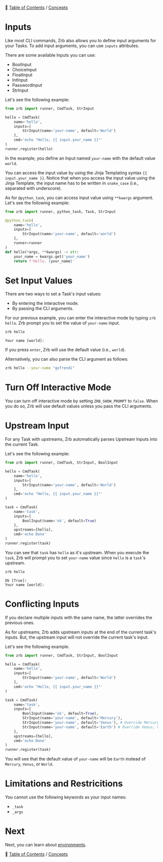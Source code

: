 🔖 [Table of Contents](../README.md) / [Concepts](README.md)

# Inputs

Like most CLI commands, Zrb also allows you to define input arguments for your Tasks. To add input arguments, you can use `inputs` attributes.

There are some available Inputs you can use:

- BoolInput
- ChoiceInput
- FloatInput
- IntInput
- PasswordInput
- StrInput

Let's see the following example:

```python
from zrb import runner, CmdTask, StrInput

hello = CmdTask(
    name='hello',
    inputs=[
        StrInput(name='your-name', default='World')
    ],
    cmd='echo "Hello, {{ input.your_name }}"'
)
runner.register(hello)
```

In the example, you define an Input named `your-name` with the default value `world`.

You can access the input value by using the Jinja Templating syntax `{{ input.your_name }}`. Notice that when you access the input value using the Jinja Template, the input name has to be written in `snake_case` (i.e., separated with underscore).

As for `@python_task`, you can access input value using `**kwargs` argument. Let's see the following example:

```python
from zrb import runner, python_task, Task, StrInput

@python_task(
    name='hello',
    inputs=[
        StrInput(name='your-name', default='world')
    ],
    runner=runner
)
def hello(*args, **kwargs) -> str:
    your_name = kwargs.get('your_name')
    return f'Hello, {your_name}'
```

# Set Input Values

There are two ways to set a Task's input values:

- By entering the interactive mode.
- By passing the CLI arguments. 

For our previous example, you can enter the interactive mode by typing `zrb hello`. Zrb prompt you to set the value of `your-name` input.

```bash
zrb hello
```

```
Your name [world]:
```

If you press `enter`, Zrb will use the default value (i.e., `world`).

Alternatively, you can also parse the CLI argument as follows:

```bash
zrb hello --your-name "gofrendi"
```

# Turn Off Interactive Mode

You can turn off interactive mode by setting `ZRB_SHOW_PROMPT` to `false`. When you do so, Zrb will use default values unless you pass the CLI arguments.

# Upstream Input

For any Task with upstreams, Zrb automatically parses Upstream Inputs into the current Task.

Let's see the following example:

```python
from zrb import runner, CmdTask, StrInput, BoolInput

hello = CmdTask(
    name='hello',
    inputs=[
        StrInput(name='your-name', default='World')
    ],
    cmd='echo "Hello, {{ input.your_name }}"'
)

task = CmdTask(
    name='task',
    inputs=[
        BoolInput(name='ok', default=True)
    ],
    upstreams=[hello],
    cmd='echo Done'
)
runner.register(task)
```

You can see that `task` has `hello` as it's upstream. When you execute the `task`, Zrb will prompt you to set `your-name` value since `hello` is a `task`'s upstream.


```bash
zrb hello
```

```
Ok [True]:
Your name [world]:
```

# Conflicting Inputs

If you declare multiple inputs with the same name, the latter overrides the previous ones.

As for upstreams, Zrb adds upstream inputs at the end of the current task's inputs. But, the upstream input will not override the current task's input. 

Let's see the following example.


```python
from zrb import runner, CmdTask, StrInput, BoolInput

hello = CmdTask(
    name='hello',
    inputs=[
        StrInput(name='your-name', default='World')
    ],
    cmd='echo "Hello, {{ input.your_name }}"'
)

task = CmdTask(
    name='task',
    inputs=[
        BoolInput(name='ok', default=True),
        StrInput(name='your-name', default='Mercury'),
        StrInput(name='your-name', default='Venus'), # Override Mercury
        StrInput(name='your-name', default='Earth') # Override Venus, not overrided by World
    ],
    upstreams=[hello],
    cmd='echo Done'
)
runner.register(task)
```

You will see that the default value of `your-name` will be `Earth` instead of `Mercury`, `Venus`, or `World`.

# Limitations and Restricitions

You cannot use the following keywords as your input names:

- `_task`
- `_args`

# Next

Next, you can learn about [environments](environments.md).


🔖 [Table of Contents](../README.md) / [Concepts](README.md)
